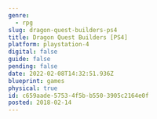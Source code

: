 ```yaml
---
genre:
  - rpg
slug: dragon-quest-builders-ps4
title: Dragon Quest Builders [PS4]
platform: playstation-4
digital: false
guide: false
pending: false
date: 2022-02-08T14:32:51.936Z
blueprint: games
physical: true
id: c659aade-5753-4f5b-b550-3905c2164e0f
posted: 2018-02-14
---
```

